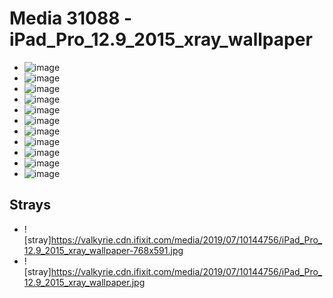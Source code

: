 # Media 31088 - iPad_Pro_12.9_2015_xray_wallpaper

- ![image](https://valkyrie.cdn.ifixit.com/media/2019/07/10144756/iPad_Pro_12.9_2015_xray_wallpaper-scaled.jpg)
- ![image](https://valkyrie.cdn.ifixit.com/media/2019/07/10144756/iPad_Pro_12.9_2015_xray_wallpaper-150x150.jpg)
- ![image](https://valkyrie.cdn.ifixit.com/media/2019/07/10144756/iPad_Pro_12.9_2015_xray_wallpaper-1151x1536.jpg)
- ![image](https://valkyrie.cdn.ifixit.com/media/2019/07/10144756/iPad_Pro_12.9_2015_xray_wallpaper-1535x2048.jpg)
- ![image](https://valkyrie.cdn.ifixit.com/media/2019/07/10144756/iPad_Pro_12.9_2015_xray_wallpaper-675x900.jpg)
- ![image](https://valkyrie.cdn.ifixit.com/media/2019/07/10144756/iPad_Pro_12.9_2015_xray_wallpaper-300x200.jpg)
- ![image](https://valkyrie.cdn.ifixit.com/media/2019/07/10144756/iPad_Pro_12.9_2015_xray_wallpaper-600x400.jpg)
- ![image](https://valkyrie.cdn.ifixit.com/media/2019/07/10144756/iPad_Pro_12.9_2015_xray_wallpaper-1200x800.jpg)
- ![image](https://valkyrie.cdn.ifixit.com/media/2019/07/10144756/iPad_Pro_12.9_2015_xray_wallpaper-768x512.jpg)
- ![image](https://valkyrie.cdn.ifixit.com/media/2019/07/10144756/iPad_Pro_12.9_2015_xray_wallpaper-324x216.jpg)
- ![image](https://valkyrie.cdn.ifixit.com/media/2019/07/10144756/iPad_Pro_12.9_2015_xray_wallpaper-450x300.jpg)

## Strays
- ![stray]https://valkyrie.cdn.ifixit.com/media/2019/07/10144756/iPad_Pro_12.9_2015_xray_wallpaper-768x591.jpg
- ![stray]https://valkyrie.cdn.ifixit.com/media/2019/07/10144756/iPad_Pro_12.9_2015_xray_wallpaper.jpg